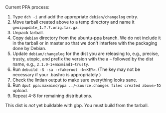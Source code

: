 Current PPA process:

1. Type `dch -i` and add the appropriate `debian/changelog` entry.
2. Move tarball created above to a temp directory and
   name it `geoipupdate_1.?.?.orig.tar.gz`.
3. Unpack tarball.
4. Copy `debian` directory from the ubuntu-ppa branch. We do not include
   it in the tarball or in master so that we don't interfere with the
   packaging done by Debian.
5. Update `debian/changelog` for the dist you are releasing to, e.g.,
   precise, trusty, utopic, and prefix the version with the a `~` followed
   by the dist name, e.g., `2.1.0-1+maxmind1~trusty`.
6. Run `debuild -S -sa -rfakeroot -k<KEY>`. (The key may not be necessary
   if your .bashrc is appropriately )
7. Check the lintian output to make sure everything looks sane.
8. Run `dput ppa:maxmind/ppa ../<source.changes files created above>` to
   upload.
9. Repeat 4-8 for remaining distributions.

This dist is _not_ yet buildable with gbp. You must build from the tarball.
